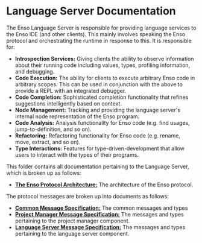 # Language Server Documentation
The Enso Language Server is responsible for providing language services to the
Enso IDE (and other clients). This mainly involves speaking the Enso protocol
and orchestrating the runtime in response to this. It is responsible for:

- **Introspection Services:** Giving clients the ability to observe information
  about their running code including values, types, profiling information, and
  debugging.
- **Code Execution:** The ability for clients to execute arbitrary Enso code in
  arbitrary scopes. This can be used in conjunction with the above to provide
  a REPL with an integrated debugger.
- **Code Completion:** Sophisticated completion functionality that refines
  suggestions intelligently based on context.
- **Node Management:** Tracking and providing the language server's internal
  node representation of the Enso program.
- **Code Analysis:** Analysis functionality for Enso code (e.g. find usages,
  jump-to-definition, and so on).
- **Refactoring:** Refactoring functionality for Enso code (e.g. rename, move,
  extract, and so on).
- **Type Interactions:** Features for type-driven-development that allow users
  to interact with the types of their programs.

This folder contains all documentation pertaining to the Language Server, which
is broken up as follows:

- [**The Enso Protocol Architecture:**](./protocol-architecture.md) The
  architecture of the Enso protocol.

The protocol messages are broken up into documents as follows:

- [**Common Message Specification:**](./protocol-common.md) The common messages
  and types
- [**Project Manager Message Specification:**](./protocol-project-manager.md)
  The messages and types pertaining to the project manager component.
- [**Language Server Message Specification:**](./protocol-language-server.md)
  The messages and types pertaining to the language server component.
